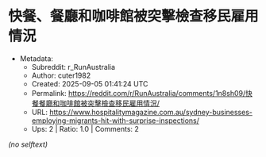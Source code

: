 # 快餐、餐廳和咖啡館被突擊檢查移民雇用情況

- Metadata:
  - Subreddit: r_RunAustralia
  - Author: cuter1982
  - Created: 2025-09-05 01:41:24 UTC
  - Permalink: https://reddit.com/r/RunAustralia/comments/1n8sh09/快餐餐廳和咖啡館被突擊檢查移民雇用情況/
  - URL: https://www.hospitalitymagazine.com.au/sydney-businesses-employing-migrants-hit-with-surprise-inspections/
  - Ups: 2 | Ratio: 1.0 | Comments: 2

_(no selftext)_
